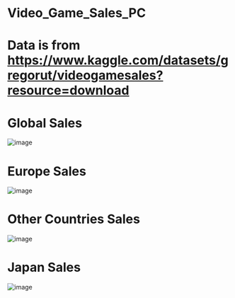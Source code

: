 # Video_Game_Sales_PC
# Data is from https://www.kaggle.com/datasets/gregorut/videogamesales?resource=download
# Global Sales
![image](https://user-images.githubusercontent.com/129279332/231977782-339bbc19-ab82-4bfd-a82d-d48f6105ac9e.png)
# Europe Sales
![image](https://user-images.githubusercontent.com/129279332/231977946-81cf3134-1e0c-420f-845b-e438e978eac5.png)
# Other Countries Sales
![image](https://user-images.githubusercontent.com/129279332/231978172-a333633a-5d68-4d5d-bd9e-eb1075418135.png)
# Japan Sales
![image](https://user-images.githubusercontent.com/129279332/231978305-ebeed576-b66c-4d67-9561-2a6166da6c66.png)
